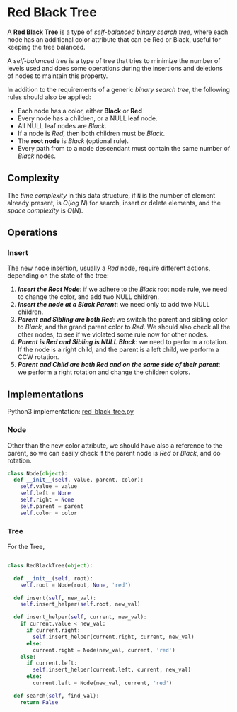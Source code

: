 # Red Black Tree

A **Red Black Tree** is a type of _self-balanced binary search tree_, where each node has an additional color attribute that can be Red or Black, useful for keeping the tree balanced.

A _self-balanced tree_ is a type of tree that tries to minimize the number of levels used and does some operations during the insertions and deletions of nodes to maintain this property.

In addition to the requirements of a generic _binary search tree_, the following rules should also be applied:

- Each node has a color, either **Black** or **Red**
- Every node has a children, or a NULL leaf node.
- All NULL leaf nodes are _Black_.
- If a node is _Red_, then both children must be _Black_.
- The **root node** is _Black_ (optional rule).
- Every path from to a node descendant must contain the same number of _Black_ nodes.

## Complexity

The _time complexity_ in this data structure, if `N` is the number of element already present, is $O(log\ N)$ for search, insert or delete elements, and the _space complexity_ is $O(N)$.

## Operations

### Insert

The new node insertion, usually a _Red_ node, require different actions, depending on the state of the tree:

1. ***Insert the Root Node***: if we adhere to the _Black_ root node rule, we need to change the color, and add two NULL children.
2. ***Insert the node at a Black Parent***: we need only to add two NULL children.
3. ***Parent and Sibling are both Red***: we switch the parent and sibling color to _Black_, and the grand parent color to _Red_. We should also check all the other nodes, to see if we violated some rule now for other nodes.
4. ***Parent is Red and Sibling is NULL Black***: we need to perform a rotation. If the node is a right child, and the parent is a left child, we perform a CCW rotation.
5. ***Parent and Child are both Red and on the same side of their parent***: we perform
a right rotation and change the children colors.

## Implementations

Python3 implementation: [red_black_tree.py](../solutions/red_black_tree.py)

### Node

Other than the new color attribute, we should have also a reference to the parent, so we can easily check if the parent node is _Red_ or _Black_, and do rotation.

```python
class Node(object):
  def __init__(self, value, parent, color):
    self.value = value
    self.left = None
    self.right = None
    self.parent = parent
    self.color = color
```

### Tree

For the Tree,


```python

class RedBlackTree(object):

  def __init__(self, root):
    self.root = Node(root, None, 'red')

  def insert(self, new_val):
    self.insert_helper(self.root, new_val)

  def insert_helper(self, current, new_val):
    if current.value < new_val:
      if current.right:
        self.insert_helper(current.right, current, new_val)
      else:
        current.right = Node(new_val, current, 'red')
    else:
      if current.left:
        self.insert_helper(current.left, current, new_val)
      else:
        current.left = Node(new_val, current, 'red')

  def search(self, find_val):
    return False

```
